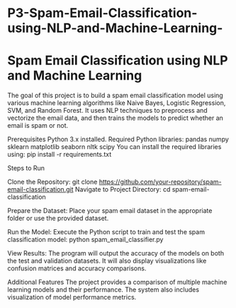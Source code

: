 # P3-Spam-Email-Classification-using-NLP-and-Machine-Learning-
<h1> Spam Email Classification using NLP and Machine Learning </h1>

<p> The goal of this project is to build a spam email classification model using various machine learning algorithms like Naive Bayes, Logistic Regression, SVM, and Random Forest. It uses NLP techniques to preprocess and vectorize the email data, and then trains the models to predict whether an email is spam or not.</p>

<p>Prerequisites
Python 3.x installed.
Required Python libraries:
pandas
numpy
sklearn
matplotlib
seaborn
nltk
scipy
You can install the required libraries using:
pip install -r requirements.txt
  
Steps to Run

Clone the Repository:
git clone https://github.com/your-repository/spam-email-classification.git
Navigate to Project Directory:
cd spam-email-classification

Prepare the Dataset: Place your spam email dataset in the appropriate folder or use the provided dataset.

Run the Model: Execute the Python script to train and test the spam classification model:
python spam_email_classifier.py

View Results: The program will output the accuracy of the models on both the test and validation datasets. It will also display visualizations like confusion matrices and accuracy comparisons.

Additional Features
The project provides a comparison of multiple machine learning models and their performance.
The system also includes visualization of model performance metrics.</p>
